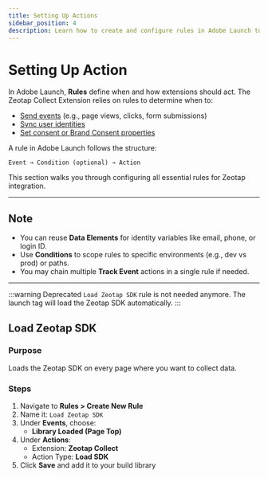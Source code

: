 ```yaml
---
title: Setting Up Actions
sidebar_position: 4
description: Learn how to create and configure rules in Adobe Launch to load the Zeotap SDK, track events, and sync user identities.
---
```


# Setting Up Action

In Adobe Launch, **Rules** define when and how extensions should act. The Zeotap Collect Extension relies on rules to determine when to:


- [Send events](./trackEvents)  (e.g., page views, clicks, form submissions)
- [Sync user identities](./syncUserIdentity)
- [Set consent or Brand Consent properties](./setCustomConsent)

A rule in Adobe Launch follows the structure:

```
Event → Condition (optional) → Action
```

This section walks you through configuring all essential rules for Zeotap integration.

---

## Note

- You can reuse **Data Elements** for identity variables like email, phone, or login ID.
- Use **Conditions** to scope rules to specific environments (e.g., dev vs prod) or paths.
- You may chain multiple **Track Event** actions in a single rule if needed.

---

:::warning Deprecated
`Load Zeotap SDK` rule is not needed anymore. The launch tag will load the Zeotap SDK automatically.
:::

## Load Zeotap SDK

### Purpose
Loads the Zeotap SDK on every page where you want to collect data.

### Steps

1. Navigate to **Rules > Create New Rule**
2. Name it: `Load Zeotap SDK`
3. Under **Events**, choose:
   - **Library Loaded (Page Top)**
4. Under **Actions**:
   - Extension: **Zeotap Collect**
   - Action Type: **Load SDK**
5. Click **Save** and add it to your build library

